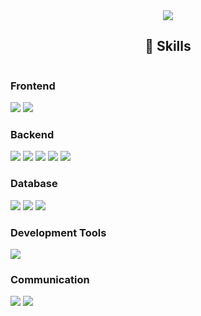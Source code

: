 <div align="center">
<!-- Header -->
  <img src="https://capsule-render.vercel.app/api?type=waving&color=auto&customColorList=4&height=250&section=header&text=SooDaL's%20GitHub&fontSize=50" />

<!-- Skills -->  
  ##  🔨 Skills
  <div style="display:flex; flex-direction:column; align-items:flex-start;">
  <!-- Frontend -->
    <h3><strong>Frontend</strong></h3>
  <div>
    <img src="https://img.shields.io/badge/Java-007396?style=flat-square&logo=Java&logoColor=white"/>
    <img src="https://img.shields.io/badge/Android%20Studio-%233DDC84?style=flat-square&logo=androidstudio&logoColor=%233DDC84"/>
  </div>
    
  <!-- Backend -->
  <h3><strong>Backend</strong></h3>
  <div>
    <img src="https://img.shields.io/badge/Node.js-%235FA04E?style=flat-square&logo=Node.js&logoColor=%235FA04E"/>
    <img src="https://img.shields.io/badge/Python-3766AB?style=flat-square&logo=Python&logoColor=white"/>
    <img src="https://img.shields.io/badge/Docker-%232496ED?style=flat-square&logo=Docker&logoColor=%232496ED"/>
    <img src="https://img.shields.io/badge/JavaScript-%23F7DF1E?style=flat-square&logo=JavaScript&logoColor=%23F7DF1E"/>
    <img src="https://img.shields.io/badge/C%2B%2B-%2300599C?style=flat-square&logo=C%2B%2B&logoColor=%2300599C"/>
  </div>

  <!-- DataBase -->
  <h3><strong>Database</strong></h3>
  <div>
    <img src="https://img.shields.io/badge/MySQL-%234479A1?style=flat-square&logo=MySQL&logoColor=%234479A1"/>
    <img src="https://img.shields.io/badge/MariaDB-%23003545?style=flat-square&logo=MariaDB&logoColor=%23003545"/>
    <img src="https://img.shields.io/badge/phpMyAdmin-%236C78AF?style=flat-square&logo=phpMyAdmin&logoColor=%236C78AF"/>
  </div>

  <!-- Development Tools -->
  <h3><strong>Development Tools</strong></h3>
  <div>
    <img src="https://img.shields.io/badge/Visual%20Studio%20Code-%2340AEF0?style=flat-square&logo=Visual%20Studio%20Code&logoColor=%2340AEF0"/>
  </div>

  <!-- Communication -->
  <h3><strong>Communication</strong></h3>
  <div>
    <img src="https://img.shields.io/badge/GitHub-%23181717?style=flat-square&logo=GitHub&logoColor=%23181717"/>
    <img src="https://img.shields.io/badge/Notion-%23000000?style=flat-square&logo=Notion&logoColor=%23000000"/>
  </div>
  
</div>


<!--
**SooDaL2/SooDaL2** is a ✨ _special_ ✨ repository because its `README.md` (this file) appears on your GitHub profile.

Here are some ideas to get you started:

- 🔭 I’m currently working on ...
- 🌱 I’m currently learning ...
- 👯 I’m looking to collaborate on ...
- 🤔 I’m looking for help with ...
- 💬 Ask me about ...
- 📫 How to reach me: ...
- 😄 Pronouns: ...
- ⚡ Fun fact: ...
-->
